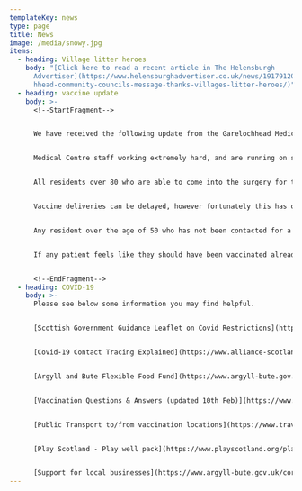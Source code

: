 ```yaml
---
templateKey: news
type: page
title: News
image: /media/snowy.jpg
items:
  - heading: Village litter heroes
    body: "[Click here to read a recent article in The Helensburgh
      Advertiser](https://www.helensburghadvertiser.co.uk/news/19179120.gareloc\
      hhead-community-councils-message-thanks-villages-litter-heroes/)"
  - heading: vaccine update
    body: >-
      <!--StartFragment-->


      We have received the following update from the Garelochhead Medical Centre regarding the status of the COVID-19 vaccination rollout:


      Medical Centre staff working extremely hard, and are running on schedule. The Medical Centre have now exhausted the list of all patients over the age of 50. There are some people who they have been unable to contact, but have continued to try and those that have been not contacted by phone, have been sent a letter in the post asking for the patient to contact the medical centre for an appointment and also to update their contact details for future.


      All residents over 80 who are able to come into the surgery for their second vaccination are now being contacted as well as housebound over 80s who will be vaccinated in the community by the District nurse team.


      Vaccine deliveries can be delayed, however fortunately this has only happened on one occasion and was resolved quickly.


      Any resident over the age of 50 who has not been contacted for a vaccination appointment should get in touch with the medical centre to update their details and to book their vaccination.


      If any patient feels like they should have been vaccinated already due to their occupation or are if they are an unpaid carer etc, please contact the medical centre, where the staff will be happy to help with information regarding this.


      <!--EndFragment-->
  - heading: COVID-19
    body: >-
      Please see below some information you may find helpful.


      [Scottish Government Guidance Leaflet on Covid Restrictions](https://www.gov.scot/binaries/content/documents/govscot/publications/factsheet/2021/01/coronavirus-covid-19-stay-at-home-infographic/documents/stay-at-home-infographic/stay-at-home-infographic/govscot%3Adocument/Stay%2Bat%2BHome%2Binfographic%2B-%2B19%2BJanuary%2B2021.pdf)


      [Covid-19 Contact Tracing Explained](https://www.alliance-scotland.org.uk/blog/news/covid-19-contact-tracing-explained/)


      [Argyll and Bute Flexible Food Fund](https://www.argyll-bute.gov.uk/forms/flexible-food-fund)


      [Vaccination Questions & Answers (updated 10th Feb)](https://www.argyll-bute.gov.uk/vaccination-questions-and-answers)


      [Public Transport to/from vaccination locations](https://www.travelinescotland.com/vaccination)


      [Play Scotland - Play well pack](https://www.playscotland.org/play-well-pack/)


      [Support for local businesses](https://www.argyll-bute.gov.uk/coronavirus-information-businesses)
---
```

